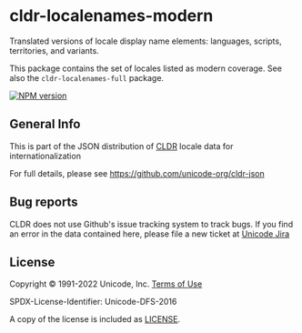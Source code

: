 # cldr-localenames-modern

Translated versions of locale display name elements: languages, scripts, territories, and variants.

This package contains the set of locales listed as modern coverage. See also the `cldr-localenames-full` package.


[![NPM version](https://img.shields.io/npm/v/cldr-localenames-modern.svg?style=flat)](https://www.npmjs.org/package/cldr-localenames-modern)

## General Info

This is part of the JSON distribution of [CLDR](http://cldr.unicode.org/)
locale data for internationalization

For full details, please see <https://github.com/unicode-org/cldr-json>

## Bug reports

CLDR does not use Github's issue tracking system to track bugs.  If you find an error in
the data contained here, please file a new ticket at [Unicode Jira](https://unicode-org.atlassian.net/projects/CLDR/issues)

## License

Copyright © 1991-2022 Unicode, Inc.
[Terms of Use](http://www.unicode.org/copyright.html)

SPDX-License-Identifier: Unicode-DFS-2016

A copy of the license is included as [LICENSE](./LICENSE).
